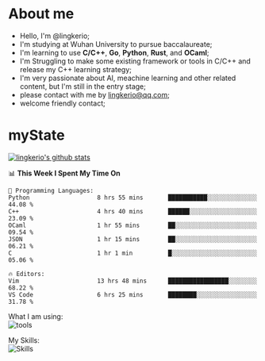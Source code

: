 # About me

- Hello, I'm @lingkerio; 
- I'm studying at Wuhan University to pursue baccalaureate;
- I'm learning to use **C/C++**, **Go**, **Python**, **Rust**, and **OCaml**;
- I'm Struggling to make some existing framework or tools in C/C++ and release my C++ learning strategy;
- I'm very passionate about AI, meachine learning and other related content, but I'm still in the entry stage;
- please contact with me by lingkerio@qq.com;
- welcome friendly contact;


# myState
[![lingkerio's github stats](https://github-readme-stats.vercel.app/api?username=lingkerio&count_private=true&show_icons=true&theme=radical "![lingkerio's github stats")](https://github.com/anuraghazra/github-readme-stats)

<!--[![Top Langs](https://github-readme-stats.vercel.app/api/top-langs/?username=lingkerio&layout=compact)](https://github.com/anuraghazra/github-readme-stats)-->

<!--START_SECTION:waka-->
📊 **This Week I Spent My Time On** 

```text
💬 Programming Languages: 
Python                   8 hrs 55 mins       ███████████░░░░░░░░░░░░░░   44.08 % 
C++                      4 hrs 40 mins       ██████░░░░░░░░░░░░░░░░░░░   23.09 % 
OCaml                    1 hr 55 mins        ██░░░░░░░░░░░░░░░░░░░░░░░   09.54 % 
JSON                     1 hr 15 mins        ██░░░░░░░░░░░░░░░░░░░░░░░   06.21 % 
C                        1 hr 1 min          █░░░░░░░░░░░░░░░░░░░░░░░░   05.06 % 

🔥 Editors: 
Vim                      13 hrs 48 mins      █████████████████░░░░░░░░   68.22 % 
VS Code                  6 hrs 25 mins       ████████░░░░░░░░░░░░░░░░░   31.78 % 
```


<!--END_SECTION:waka-->

What I am using:  
![tools](https://skillicons.dev/icons?i=discord,twitter,gitlab,git,github,neovim,vim,md,matlab,stackoverflow,visualstudio,vscode)  


My Skills:  
![Skills](https://skillicons.dev/icons?i=bash,c,cpp,cmake,ocaml,docker,latex,go,html,v,codepen,java,linux,powershell,py,qt,regex,rust,php)  
